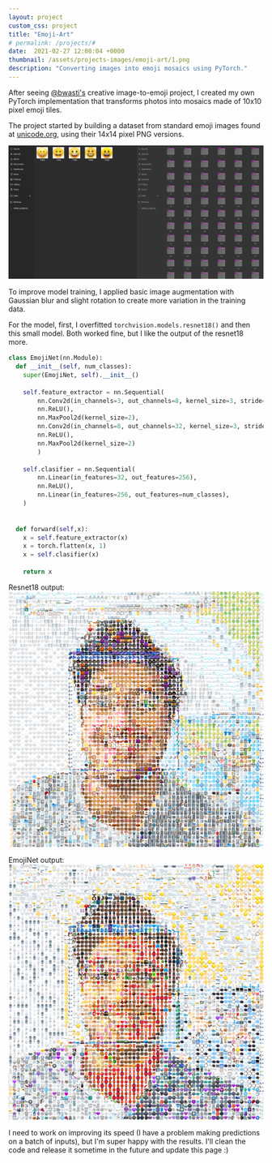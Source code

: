 ```yaml
---
layout: project
custom_css: project
title: "Emoji-Art"
# permalink: /projects/#
date:  2021-02-27 12:00:04 +0000
thumbnail: /assets/projects-images/emoji-art/1.png
description: "Converting images into emoji mosaics using PyTorch."
---
```


After seeing [@bwasti's](https://sigmoid.social/@bwasti/109592598903441446) creative image-to-emoji project, I created my own PyTorch implementation that transforms photos into mosaics made of 10x10 pixel emoji tiles.

The project started by building a dataset from standard emoji images found at [unicode.org](https://unicode.org/emoji/charts/full-emoji-list.html), using their 14x14 pixel PNG versions.

![dataset](/assets/projects-images/emoji-art/dataset.png)

To improve model training, I applied basic image augmentation with Gaussian blur and slight rotation to create more variation in the training data.

For the model, first, I overfitted `torchvision.models.resnet18()` and then this small model. Both worked fine, but I like the output of the resnet18 more. 

```python
class EmojiNet(nn.Module):
  def __init__(self, num_classes):
    super(EmojiNet, self).__init__()

    self.feature_extractor = nn.Sequential(
        nn.Conv2d(in_channels=3, out_channels=8, kernel_size=3, stride=1),
        nn.ReLU(),
        nn.MaxPool2d(kernel_size=2),
        nn.Conv2d(in_channels=8, out_channels=32, kernel_size=3, stride=1),
        nn.ReLU(),
        nn.MaxPool2d(kernel_size=2)
        )
    
    self.clasifier = nn.Sequential(
        nn.Linear(in_features=32, out_features=256),
        nn.ReLU(),
        nn.Linear(in_features=256, out_features=num_classes),
    )


  def forward(self,x):
    x = self.feature_extractor(x)
    x = torch.flatten(x, 1)
    x = self.clasifier(x)

    return x
```

Resnet18 output: ![Resnet18 output](/assets/projects-images/emoji-art/mh.png)

EmojiNet output: ![EmojiNet output](/assets/projects-images/emoji-art/mh_mini.png)

I need to work on improving its speed (I have a problem making predictions on a batch of inputs), but I'm super happy with the results. I'll clean the code and release it sometime in the future and update this page :)

